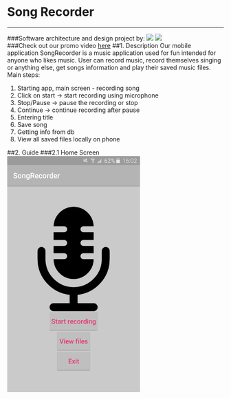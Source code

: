 # Song Recorder
----------
###Software architecture and design project by:
[![](https://avatars1.githubusercontent.com/u/8987819?v=3&s=150)](https://github.com/DajanaS "Dajana Stojchevska") [![](https://avatars0.githubusercontent.com/u/18077884?v=3&s=150)](https://github.com/mtoshevska "Martina Toshevska") <br />
###Check out our promo video [here](https://www.youtube.com/watch?v=0DImwW_DQJQ)
##1. Description
Our mobile application SongRecorder is a music application used for fun intended for anyone who likes music. User can record music, record themselves singing or anything else, get songs information and play their saved music files. <br />
Main steps:
1. Starting app, main screen - recording song <br />
2. Click on start -> start recording using microphone <br />
3. Stop/Pause -> pause the recording or stop <br />
4. Continue -> continue recording after pause <br />
5. Entering title <br />
6. Save song <br />
7. Getting info from db <br />
8. View all saved files locally on phone <br />

##2. Guide
###2.1 Home Screen
<img src="https://github.com/mtoshevska/SongRecorder/blob/master/Screenshots/1.png?raw=true" alt="Home Screen" height="550px"/>